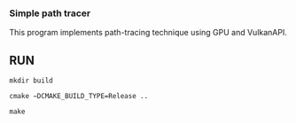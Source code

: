 ### Simple path tracer


This program implements path-tracing technique using GPU and VulkanAPI.

## RUN
``mkdir build``

``cmake −DCMAKE_BUILD_TYPE=Release ..``

``make``